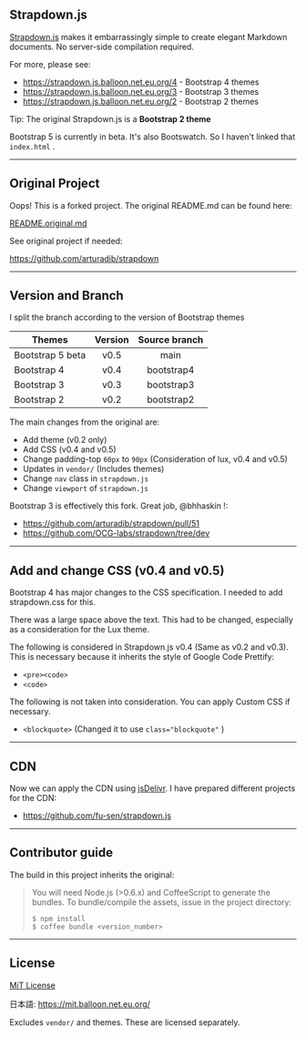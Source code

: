 ## Strapdown.js

[Strapdown.js](http://strapdownjs.com/) makes it embarrassingly simple to create elegant Markdown documents. No server-side compilation required. 

For more, please see:

- https://strapdown.js.balloon.net.eu.org/4 - Bootstrap 4 themes
- https://strapdown.js.balloon.net.eu.org/3 - Bootstrap 3 themes
- https://strapdown.js.balloon.net.eu.org/2 - Bootstrap 2 themes

Tip: The original Strapdown.js is a **Bootstrap 2 theme**

Bootstrap 5 is currently in beta. It's also Bootswatch. So I haven't linked that `index.html` .

___

## Original Project

Oops! This is a forked project. The original README.md can be found here:

[README.original.md](https://github.com/fu-sen/strapdown/blob/main/README.original.md)

See original project if needed:

<https://github.com/arturadib/strapdown>

___

## Version and Branch

I split the branch according to the version of Bootstrap themes

|Themes          |Version|Source branch|
|----------------|:-----:|:-----------:|
|Bootstrap 5 beta| v0.5  | main        |
|Bootstrap 4     | v0.4  | bootstrap4  |
|Bootstrap 3     | v0.3  | bootstrap3  |
|Bootstrap 2     | v0.2  | bootstrap2  |

The main changes from the original are:

- Add theme (v0.2 only)
- Add CSS (v0.4 and v0.5)
- Change padding-top `60px` to `90px` (Consideration of lux, v0.4 and v0.5)
- Updates in `vendor/` (Includes themes)
- Change `nav` class in `strapdown.js`
- Change `viewport` of `strapdown.js`

Bootstrap 3 is effectively this fork. Great job, @bhhaskin !:

- <https://github.com/arturadib/strapdown/pull/51>
- <https://github.com/OCG-labs/strapdown/tree/dev>

___

## Add and change CSS (v0.4 and v0.5)

Bootstrap 4 has major changes to the CSS specification. I needed to add strapdown.css for this.

There was a large space above the text. This had to be changed, especially as a consideration for the Lux theme.

The following is considered in Strapdown.js v0.4 (Same as v0.2 and v0.3). This is necessary because it inherits the style of Google Code Prettify:

- `<pre><code>`
- `<code>`

The following is not taken into consideration. You can apply Custom CSS if necessary.

- `<blockquote>` (Changed it to use `class="blockquote"` )

___

## CDN

Now we can apply the CDN using [jsDelivr](https://www.jsdelivr.com/). I have prepared different projects for the CDN:

- <https://github.com/fu-sen/strapdown.js>

___

## Contributor guide

The build in this project inherits the original:

> You will need Node.js (>0.6.x) and CoffeeScript to generate the bundles. To bundle/compile the assets, issue in the project directory:
> 
> ```
> $ npm install
> $ coffee bundle <version_number>
> ```

___

## License

[MiT License](https://github.com/fu-sen/strapdown/blob/main/LICENSE)

日本語: <https://mit.balloon.net.eu.org/>

Excludes `vendor/` and themes. These are licensed separately.
